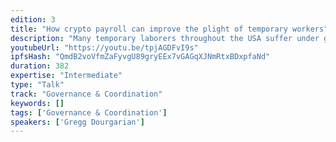 ```yaml
---
edition: 3
title: "How crypto payroll can improve the plight of temporary workers"
description: "Many temporary laborers throughout the USA suffer under gouging charges for check cashing and money transmission back to their families in Latin America and elsewhere. The current process isn’t just expensive, it wastes valuable time and results in delays for families in need."
youtubeUrl: "https://youtu.be/tpjAGDFvI9s"
ipfsHash: "QmdB2voVfmZaFyvgU89gryEEx7vGAGqXJNmRtxBDxpfaNd"
duration: 382
expertise: "Intermediate"
type: "Talk"
track: "Governance & Coordination"
keywords: []
tags: ['Governance & Coordination']
speakers: ['Gregg Dourgarian']
---
```


